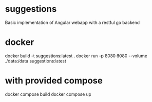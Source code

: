 # suggestions
Basic implementation of Angular webapp with a restful go backend


# docker
docker build -t suggestions:latest .
docker run -p 8080:8080 --volume ./data:/data suggestions:latest


# with provided compose
docker compose build
docker compose up